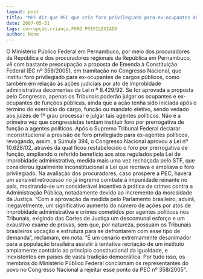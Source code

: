 ```yaml
---
layout: post
title: "MPF diz que PEC que cria foro privilegiado para ex-ocupantes de cargos públicos incentiva corrupção"
date: 2007-05-31
tags: corrupção,criança,FORO PRIVILEGIADO
author: None
---
```

O&nbsp;Minist&eacute;rio P&uacute;blico Federal em Pernambuco, por meio dos procuradores da Rep&uacute;blica e dos procuradores regionais da Rep&uacute;blica em Pernambuco, v&ecirc; com bastante preocupa&ccedil;&atilde;o a proposta de Emenda &agrave; Constitui&ccedil;&atilde;o Federal (EC n&ordm; 358/2005), em tramita&ccedil;&atilde;o no Congresso Nacional, que institui foro privilegiado para ex-ocupantes de cargos p&uacute;blicos, como tamb&eacute;m em rela&ccedil;&atilde;o &agrave;s a&ccedil;&otilde;es judiciais por ato de improbidade administrativa decorrentes da Lei n &ordm; 8.429/92. 
Se for aprovada a proposta pelo Congresso, apenas os Tribunais poder&atilde;o julgar os ocupantes e ex-ocupantes de fun&ccedil;&otilde;es p&uacute;blicas, ainda que a a&ccedil;&atilde;o tenha sido iniciada ap&oacute;s o t&eacute;rmino do exerc&iacute;cio do cargo, fun&ccedil;&atilde;o ou mandato eletivo, sendo vedado aos ju&iacute;zes de 1&ordm; grau processar e julgar tais agentes pol&iacute;ticos.
N&atilde;o &eacute; a primeira vez que congressistas tentam instituir foro por prerrogativa de fun&ccedil;&atilde;o a agentes pol&iacute;ticos. Ap&oacute;s o Supremo Tribunal Federal declarar inconstitucional a previs&atilde;o de foro privilegiado para ex-agentes pol&iacute;ticos, revogando, assim, a S&uacute;mula 394, o Congresso Nacional aprovou a Lei n&ordm; 10.628/02, atrav&eacute;s da qual ficou restabelecido o foro por prerrogativa de fun&ccedil;&atilde;o, ampliando o referido benef&iacute;cio aos atos regulados pela Lei de improbidade administrativa, medida mais uma vez recha&ccedil;ada pelo STF, que considerou igualmente inconstitucional a Lei que recriava e ampliava o foro privilegiado.
Na avalia&ccedil;&atilde;o dos procuradores, caso prospere a PEC, haver&aacute; um sens&iacute;vel retrocesso no j&aacute; &iacute;ngreme combate &agrave; impunidade reinante no pa&iacute;s, mostrando-se um consider&aacute;vel incentivo &agrave; pr&aacute;tica de crimes contra a Administra&ccedil;&atilde;o P&uacute;blica, notadamente devido ao incremento da morosidade da Justi&ccedil;a. 
&ldquo;Com a aprova&ccedil;&atilde;o da medida pelo Parlamento brasileiro, advir&aacute;, inegavelmente, um significativo aumento do n&uacute;mero de a&ccedil;&otilde;es por atos de improbidade administrativa e crimes cometidos por agentes pol&iacute;ticos nos Tribunais, exigindo das Cortes de Justi&ccedil;a um descomunal esfor&ccedil;o e um exaustivo exame de provas, sem que, por natureza, possuam os Tribunais brasileiros voca&ccedil;&atilde;o e estrutura para se defrontarem com esse tipo de demanda&rdquo;, reclamam, em nota.
&ldquo;&Eacute; um cen&aacute;rio extremamente desanimador para a popula&ccedil;&atilde;o brasileira assistir &agrave; tentativa recria&ccedil;&atilde;o de um instituto amplamente contr&aacute;rio ao princ&iacute;pio constitucional da igualdade, e inexistentes em pa&iacute;ses de vasta tradi&ccedil;&atilde;o democr&aacute;tica. Por tudo isso, os membros do Minist&eacute;rio P&uacute;blico Federal conclamam os representantes do povo no Congresso Nacional a rejeitar esse ponto da PEC n&ordm; 358/2005&rdquo;. 
 